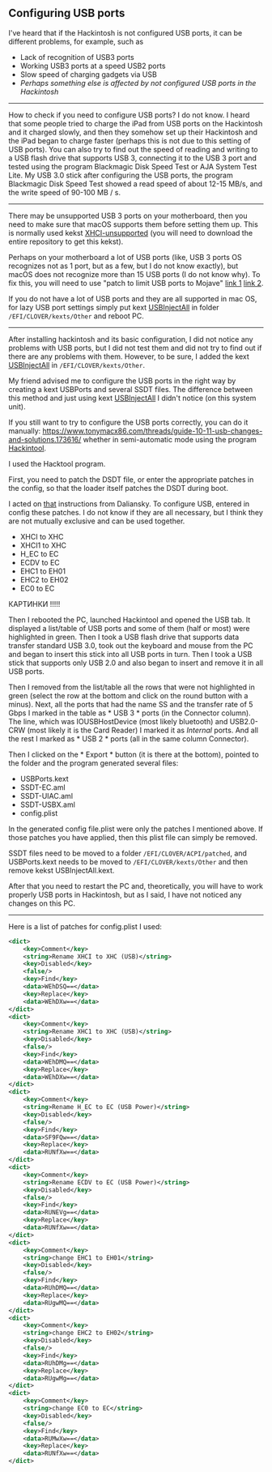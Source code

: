 ## Configuring USB ports

I've heard that if the Hackintosh is not configured USB ports, it can be different problems, for example, such as

* Lack of recognition of USB3 ports
* Working USB3 ports at a speed USB2 ports
* Slow speed of charging gadgets via USB
* *Perhaps something else is affected by not configured USB ports in the Hackintosh*

---

How to check if you need to configure USB ports? I do not know. I heard that some people tried to charge the iPad from USB ports on the Hackintosh and it charged slowly, and then they somehow set up their Hackintosh and the iPad began to charge faster (perhaps this is not due to this setting of USB ports). You can also try to find out the speed of reading and writing to a USB flash drive that supports USB 3, connecting it to the USB 3 port and tested using the program Blackmagic Disk Speed Test or AJA System Test Lite. My USB 3.0 stick after configuring the USB ports, the program Blackmagic Disk Speed Test showed a read speed of about 12-15 MB/s, and the write speed of 90-100 MB / s.

---

There may be unsupported USB 3 ports on your motherboard, then you need to make sure that macOS supports them before setting them up. This is normally used kekst [XHCI-unsupported](https://github.com/RehabMan/OS-X-USB-Inject-All) (you will need to download the entire repository to get this kekst).

Perhaps on your motherboard a lot of USB ports (like, USB 3 ports OS recognizes not as 1 port, but as a few, but I do not know exactly), but macOS does not recognize more than 15 USB ports (I do not know why). To fix this, you will need to use "patch to limit USB ports to Mojave" [link 1](https://ihackline.com/архив/sg-usb-patcher/) [link 2](https://androidp1.ru/zavod-i-nastrojka-usb-portov-na-hakintosh/).

If you do not have a lot of USB ports and they are all supported in mac OS, for lazy USB port settings simply put kext [USBInjectAll](https://bitbucket.org/RehabMan/os-x-usb-inject-all/downloads/) in folder `/EFI/CLOVER/kexts/Other` and reboot PC.

---

After installing hackintosh and its basic configuration, I did not notice any problems with USB ports, but I did not test them and did not try to find out if there are any problems with them. However, to be sure, I added the kext [USBInjectAll](https://bitbucket.org/RehabMan/os-x-usb-inject-all/downloads/) in `/EFI/CLOVER/kexts/Other`.

My friend advised me to configure the USB ports in the right way by creating a kext USBPorts and several SSDT files. The difference between this method and just using kext [USBInjectAll](https://bitbucket.org/RehabMan/os-x-usb-inject-all/downloads/) I didn't notice (on this system unit).

If you still want to try to configure the USB ports correctly, you can do it manually: https://www.tonymacx86.com/threads/guide-10-11-usb-changes-and-solutions.173616/ whether in semi-automatic mode using the program [Hackintool](https://www.insanelymac.com/forum/topic/335018-hackintool-v280/).

I used the Hacktool program.

First, you need to patch the DSDT file, or enter the appropriate patches in the config, so that the loader itself patches the DSDT during boot.

I acted on [that](https://translate.google.com/translate?js=n&sl=auto&tl=en&u=https://blog.daliansky.net/Intel-FB-Patcher-tutorial-and-insertion-pose.html) instructions from Daliansky. To configure USB, entered in config these patches. I do not know if they are all necessary, but I think they are not mutually exclusive and can be used together.

* XHCI to XHC
* XHCI1 to XHC
* H_EC to EC
* ECDV to EC
* EHC1 to EH01
* EHC2 to EH02
* EC0 to EC

КАРТИНКИ !!!!!

Then I rebooted the PC, launched Hackintool and opened the USB tab. It displayed a list/table of USB ports and some of them (half or most) were highlighted in green. Then I took a USB flash drive that supports data transfer standard USB 3.0, took out the keyboard and mouse from the PC and began to insert this stick into all USB ports in turn. Then I took a USB stick that supports only USB 2.0 and also began to insert and remove it in all USB ports.

Then I removed from the list/table all the rows that were not highlighted in green (select the row at the bottom and click on the round button with a minus). Next, all the ports that had the name SS and the transfer rate of 5 Gbps I marked in the table as * USB 3 * ports (in the Connector column). The line, which was IOUSBHostDevice (most likely bluetooth) and USB2.0-CRW (most likely it is the Card Reader) I marked it as *Internal* ports. And all the rest I marked as * USB 2 * ports (all in the same column Connector).

Then I clicked on the * Export * button (it is there at the bottom), pointed to the folder and the program generated several files:

* USBPorts.kext
* SSDT-EC.aml
* SSDT-UIAC.aml
* SSDT-USBX.aml
* config.plist

In the generated config file.plist were only the patches I mentioned above. If those patches you have applied, then this plist file can simply be removed.

SSDT files need to be moved to a folder `/EFI/CLOVER/ACPI/patched`, and USBPorts.kext needs to be moved to `/EFI/CLOVER/kexts/Other` and then remove kekst USBInjectAll.kext.

After that you need to restart the PC and, theoretically, you will have to work properly USB ports in Hackintosh, but as I said, I have not noticed any changes on this PC.

---

Here is a list of patches for config.plist I used:

```xml
<dict>
	<key>Comment</key>
	<string>Rename XHCI to XHC (USB)</string>
	<key>Disabled</key>
	<false/>
	<key>Find</key>
	<data>WEhDSQ==</data>
	<key>Replace</key>
	<data>WEhDXw==</data>
</dict>
<dict>
	<key>Comment</key>
	<string>Rename XHC1 to XHC (USB)</string>
	<key>Disabled</key>
	<false/>
	<key>Find</key>
	<data>WEhDMQ==</data>
	<key>Replace</key>
	<data>WEhDXw==</data>
</dict>
<dict>
	<key>Comment</key>
	<string>Rename H_EC to EC (USB Power)</string>
	<key>Disabled</key>
	<false/>
	<key>Find</key>
	<data>SF9FQw==</data>
	<key>Replace</key>
	<data>RUNfXw==</data>
</dict>
<dict>
	<key>Comment</key>
	<string>Rename ECDV to EC (USB Power)</string>
	<key>Disabled</key>
	<false/>
	<key>Find</key>
	<data>RUNEVg==</data>
	<key>Replace</key>
	<data>RUNfXw==</data>
</dict>
<dict>
	<key>Comment</key>
	<string>change EHC1 to EH01</string>
	<key>Disabled</key>
	<false/>
	<key>Find</key>
	<data>RUhDMQ==</data>
	<key>Replace</key>
	<data>RUgwMQ==</data>
</dict>
<dict>
	<key>Comment</key>
	<string>change EHC2 to EH02</string>
	<key>Disabled</key>
	<false/>
	<key>Find</key>
	<data>RUhDMg==</data>
	<key>Replace</key>
	<data>RUgwMg==</data>
</dict>
<dict>
	<key>Comment</key>
	<string>change EC0 to EC</string>
	<key>Disabled</key>
	<false/>
	<key>Find</key>
	<data>RUMwXw==</data>
	<key>Replace</key>
	<data>RUNfXw==</data>
</dict>
```

